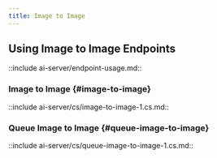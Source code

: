 ```yaml
---
title: Image to Image
---
```


## Using Image to Image Endpoints

::include ai-server/endpoint-usage.md::

### Image to Image {#image-to-image}

::include ai-server/cs/image-to-image-1.cs.md::

### Queue Image to Image {#queue-image-to-image}

::include ai-server/cs/queue-image-to-image-1.cs.md::

